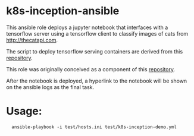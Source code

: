 # k8s-inception-ansible

This ansible role deploys a jupyter notebook that interfaces with a tensorflow
server using a tensorflow client to classify images of cats from
http://thecatapi.com.

The script to deploy tensorflow serving containers are derived from this
[repository](https://github.com/markgoddard/magnum-tools/tree/master/k8s-demo).

This role was originally conceived as a component of this
[repository](https://github.com/stackhpc/kubespray).

After the notebook is deployed, a hyperlink to the notebook will be
shown on the ansible logs as the final task.

# Usage:

```
  ansible-playbook -i test/hosts.ini test/k8s-inception-demo.yml
```
